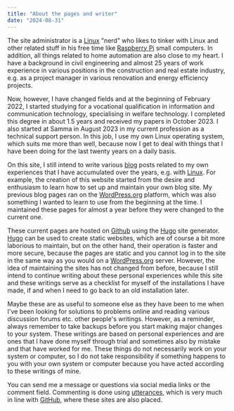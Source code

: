 ```yaml
---
title: "About the pages and writer"
date: "2024-08-31"
---
```


The site administrator is a [Linux](https://en.wikipedia.org/wiki/Linux) "nerd" who likes to tinker with Linux and other related stuff in his free time like [Raspberry Pi](https://www.raspberrypi.org/) small computers. In addition, all things related to home automation are also close to my heart. I have a background in civil engineering and almost 25 years of work experience in various positions in the construction and real estate industry, e.g. as a project manager in various renovation and energy efficiency projects.

Now, however, I have changed fields and at the beginning of February 2022, I started studying for a vocational qualification in information and communication technology, specialising in welfare technology. I completed this degree in about 1.5 years and received my papers in October 2023. I also started at Samma in August 2023 in my current profession as a technical support person. In this job, I use my own Linux operating system, which suits me more than well, because now I get to deal with things that I have been doing for the last twenty years on a daily basis.

On this site, I still intend to write various [blog](.) posts related to my own experiences that I have accumulated over the years, e.g. with [Linux](https://en.wikipedia.org/wiki/Linux). For example, the creation of this website started from the desire and enthusiasm to learn how to set up and maintain your own blog site. My previous blog pages ran on the [WordPress.org](https://wordpress.org/) platform, which was also something I wanted to learn to use from the beginning at the time. I maintained these pages for almost a year before they were changed to the current one.

These current pages are hosted on [Github](https://github.com) using the [Hugo](https://gohugo.io/) site generator. [Hugo](https://gohugo.io/) can be used to create static websites, which are of course a bit more laborious to maintain, but on the other hand, their operation is faster and more secure, because the pages are static and you cannot log in to the site in the same way as you would on a [WordPress.org](https://wordpress.org/) server. However, the idea of maintaining the sites has not changed from before, because I still intend to continue writing about these personal experiences while this site and these writings serve as a checklist for myself of the installations I have made, if and when I need to go back to an old installation later.

Maybe these are as useful to someone else as they have been to me when I've been looking for solutions to problems online and reading various discussion forums etc. other people's writings. However, as a reminder, always remember to take backups before you start making major changes to your system. These writings are based on personal experiences and are ones that I have done myself through trial and sometimes also by mistake and that have worked for me. These things do not necessarily work on your system or computer, so I do not take responsibility if something happens to you with your own system or computer because you have acted according to these writings of mine.

You can send me a message or questions via social media links or the comment field. Commenting is done using [utterances](https://utteranc.es/), which is very much in line with [GitHub](https://github.com), where these sites are also placed.
